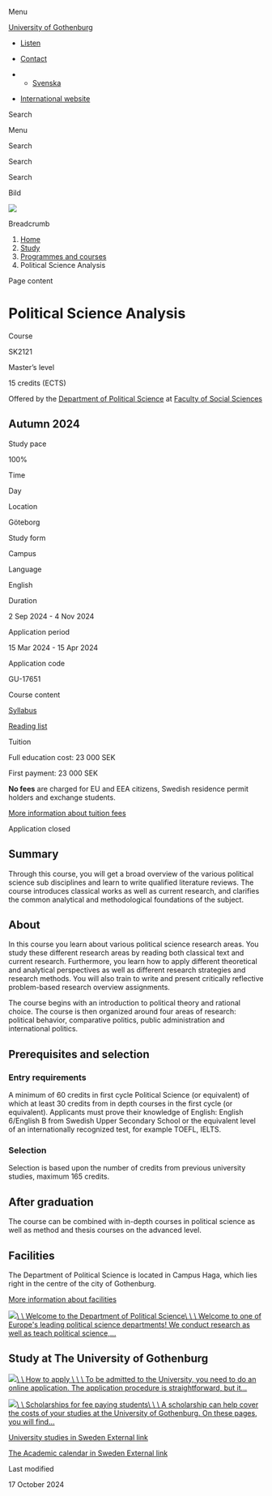 Menu

[University of Gothenburg](/en)

- [Listen](//app-eu.readspeaker.com/cgi-bin/rsent?customerid=9467&lang=en_uk&readclass=region--content&url=https%3A%2F%2Fwww.gu.se%2Fen%2Fstudy-gothenburg%2Fpolitical-science-analysis-sk2121 "Listen with ReadSpeaker")

- [Contact](/en/contact)

- - [Svenska](/studera/hitta-utbildning/statsvetenskaplig-analys-sk2121)
- [International website](/en/study-gothenburg/political-science-analysis-sk2121)

Search


Menu


Search


Search

Search

Bild

![](/sites/default/files/styles/100_10_3_xmedium_1x/public/kop_assets/e47da69a5fd14a587b59ca03cedba66de646ff0d.jpg?h=a141e9ea&itok=-wfm8jzY)

Breadcrumb

1. [Home](/en)
2. [Study](/en/study-in-gothenburg)
3. [Programmes and courses](/en/study-in-gothenburg/study-options)
4. Political Science Analysis


Page content

# Political Science Analysis

Course


SK2121


Master’s level



15 credits (ECTS)



Offered by the
[Department of Political Science](https://www.gu.se/en/political-science)
at
[Faculty of Social Sciences](https://www.gu.se/en/social-sciences)

## Autumn 2024

Study pace


100%

Time


Day

Location


Göteborg

Study form


Campus

Language


English

Duration


2 Sep 2024
\- 4 Nov 2024

Application period


15 Mar 2024
\- 15 Apr 2024

Application code


GU-17651

Course content


[Syllabus](/en/study-gothenburg/political-science-analysis-sk2121/syllabus/7eeef8f7-298e-11ef-a2a0-4c1db4504bb5)

[Reading list](/en/study-gothenburg/political-science-analysis-sk2121/reading-list/f21bb624-298b-11ef-a2a0-4c1db4504bb5)

Tuition


Full education cost: 23 000 SEK

First payment: 23 000 SEK

**No fees** are charged for EU and EEA citizens, Swedish residence permit holders and exchange students.

[More information about tuition fees](https://www.gu.se/en/study-in-gothenburg/apply/tuition-fees)

Application closed


## Summary

Through this course, you will get a broad overview of the various political science sub disciplines and learn to write qualified literature reviews. The course introduces classical works as well as current research, and clarifies the common analytical and methodological foundations of the subject.

## About

In this course you learn about various political science research areas. You study these different research areas by reading both classical text and current research. Furthermore, you learn how to apply different theoretical and analytical perspectives as well as different research strategies and research methods. You will also train to write and present critically reflective problem-based research overview assignments.

The course begins with an introduction to political theory and rational choice. The course is then organized around four areas of research: political behavior, comparative politics, public administration and international politics.

## Prerequisites and selection

### Entry requirements

A minimum of 60 credits in first cycle Political Science (or equivalent) of which at least 30 credits from in depth courses in the first cycle (or equivalent). Applicants must prove their knowledge of English: English 6/English B from Swedish Upper Secondary School or the equivalent level of an internationally recognized test, for example TOEFL, IELTS.

### Selection

Selection is based upon the number of credits from previous university studies, maximum 165 credits.

## After graduation

The course can be combined with in-depth courses in political science as well as method and thesis courses on the advanced level.

## Facilities

The Department of Political Science is located in Campus Haga, which lies right in the centre of the city of Gothenburg.

[More information about facilities](https://www.gu.se/en/social-sciences/study-here/campus-haga)

[![](/sites/default/files/dynamic-image/dynamic_image_2188_218/public/2020-01/entren2.jpg?media_id=236&width=1904&height=208)\\
\\
Welcome to the Department of Political Science\\
\\
\\
Welcome to one of Europe's leading political science departments! We conduct research as well as teach political science,…](/en/political-science)

## Study at The University of Gothenburg

[![](/sites/default/files/dynamic-image/dynamic_image_2188_218/public/2020-03/cytonn-photography-ZJEKICY5EXY-unsplash.jpg?media_id=2553&width=1904&height=208)\\
\\
How to apply \\
\\
\\
To be admitted to the University, you need to do an online application. The application procedure is straightforward, but it…](/en/study-in-gothenburg/apply)

[![](/sites/default/files/dynamic-image/dynamic_image_2188_218/public/2024-01/GU-7.jpg?media_id=95188&width=1904&height=208)\\
\\
Scholarships for fee paying students\\
\\
\\
A scholarship can help cover the costs of your studies at the University of Gothenburg. On these pages, you will find…](/en/study-in-gothenburg/apply/scholarships-for-fee-paying-students)

[University studies in Sweden External link](https://www.gu.se/en/study-in-gothenburg/before-you-arrive/university-studies-in-sweden "External link")

[The Academic calendar in Sweden External link](https://www.gu.se/en/study-in-gothenburg/when-you-are-here/academic-calendar "External link")

Last modified


17 October 2024